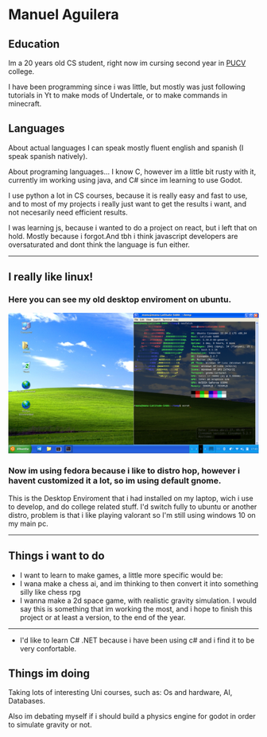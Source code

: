 # Manuel Aguilera

## Education

Im a 20 years old CS student, right now im cursing second year in [PUCV](https://www.pucv.cl/) college. 

I have been programming since i was little, but mostly was just following tutorials in Yt to make mods of Undertale, or to make commands in minecraft.




## Languages

About actual languages I can speak mostly fluent english and spanish (I speak spanish natively). 

About programing languages... 
I know C, however im a little bit rusty with it, currently im working using java, and C# since im learning to use Godot. 

I use python a lot in CS courses, because it is really easy and fast to use, and to most of
my projects i really just want to get the results i want, and not necesarily need efficient results.


I was learning js, because i wanted to do a project on react, but i left that on hold. Mostly because i forgot.And tbh i think javascript developers are oversaturated and dont think the language is fun either. 

---
## I really like linux!
### Here you can see my old desktop enviroment on ubuntu.

![Imagen desktop](desktopEnv.png)

### Now im using fedora because i like to distro hop, however i havent customized it a lot, so im using default gnome. 

This is the Desktop Enviroment that i had installed on my laptop, wich i use to develop, and do college related stuff. I'd switch fully to ubuntu or another distro, problem is that i like playing valorant so I'm still using windows 10 on my main pc.



--- 

## Things i want to do
- I want to learn to make games, a little more specific would be:
- I wana make a chess ai, and im thinking to then convert it into something silly like chess rpg
- I wanna make a 2d space game, with realistic gravity simulation. I would say this is something that im working the most, and i hope to finish this project or at least a version, to the end of the year.
---

- I'd like to learn C# .NET because i have been using c# and i find it to be very confortable. 


## Things im doing

Taking lots of interesting Uni courses, such as: Os and hardware, AI, Databases. 


Also im debating myself if i should build a physics engine for godot in order to simulate gravity or not. 
